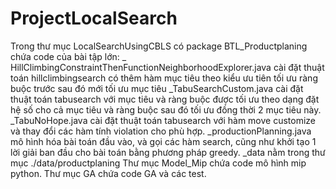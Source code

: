 # ProjectLocalSearch
Trong thư mục LocalSearchUsingCBLS có package BTL_Productplaning chứa code của bài tập lớn:
 _ HillClimbingConstraintThenFunctionNeighborhoodExplorer.java cài đặt thuật toán hillclimbingsearch có thêm hàm mục tiêu theo kiểu ưu tiên tối ưu ràng buộc trước sau đó mới tối ưu mục tiêu
 _TabuSearchCustom.java cài đặt thuật toán tabusearch với mục tiêu và ràng buộc được tối ưu theo dạng đặt hệ số cho cả mục tiêu và ràng buộc sau đó tối ưu đồng thời 2 mục tiêu này.
 _TabuNoHope.java cài đặt thuật toán tabusearch với hàm move customize và thay đổi các hàm tính violation cho phù hợp.
 _productionPlanning.java mô hình hóa bài toán đầu vào, và gọi các hàm search, cũng như khởi tạo 1 lời giải ban đầu cho bài toán bằng phương pháp greedy.
 _data nằm trong thư mục ./data/productplaning
 Thư mục Model_Mip chứa code mô hình mip python.
 Thư mục GA chứa code GA và các test.
 
